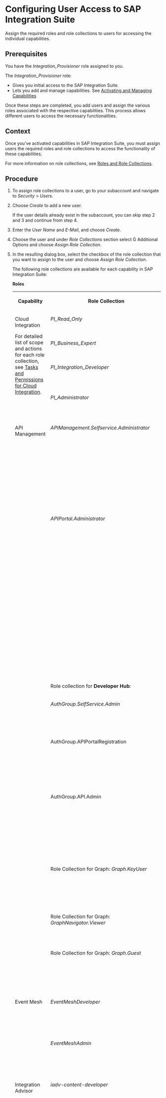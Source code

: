 <!-- loio2c6214a3228e4b4cba207f49fda92ed4 -->

<link rel="stylesheet" type="text/css" href="css/sap-icons.css"/>

# Configuring User Access to SAP Integration Suite

Assign the required roles and role collections to users for accessing the individual capabilities.



<a name="loio2c6214a3228e4b4cba207f49fda92ed4__prereq_xvk_bm5_3tb"/>

## Prerequisites

You have the *Integration\_Provisioner* role assigned to you.

The *Integration\_Provisioner* role:

-   Gives you initial access to the SAP Integration Suite.
-   Lets you add and manage capabilities. See [Activating and Managing Capabilities](activating-and-managing-capabilities-2ffb343.md)

Once these steps are completed, you add users and assign the various roles associated with the respective capabilities. This process allows different users to access the necessary functionalities.



## Context

Once you’ve activated capabilities in SAP Integration Suite, you must assign users the required roles and role collections to access the functionality of these capabilities.

For more information on role collections, see [Roles and Role Collections](https://help.sap.com/viewer/65de2977205c403bbc107264b8eccf4b/Cloud/en-US/14a877c6e2f14832999df500ffa6e05e.html).



## Procedure

1.  To assign role collections to a user, go to your subaccount and navigate to *Security* \> *Users*.

2.  Choose *Create* to add a new user.

    If the user details already exist in the subaccount, you can skip step 2 and 3 and continue from step 4.

3.  Enter the *User Name* and *E-Mail*, and choose *Create*.

4.  Choose the user and under *Role Collections* section select <span class="SAP-icons-V5"></span> Additional Options and choose *Assign Role Collection*.

5.  In the resulting dialog box, select the checkbox of the role collection that you want to assign to the user and choose *Assign Role Collection*.

    The following role collections are available for each capability in SAP Integration Suite:

    **Roles**


    <table>
    <tr>
    <th valign="top">

    Capability
    
    </th>
    <th valign="top">

    Role Collection
    
    </th>
    <th valign="top">

    Tasks
    
    </th>
    </tr>
    <tr>
    <td valign="top" rowspan="4">
    
    Cloud Integration

    For detailed list of scope and actions for each role collection, see [Tasks and Permissions for Cloud Integration](60-Security/tasks-and-permissions-for-cloud-integration-556d557.md).
    
    </td>
    <td valign="top">
    
    *PI\_Read\_Only*
    
    </td>
    <td valign="top">
    
    Refer to [Read-Only Persona](https://help.sap.com/docs/integration-suite/sap-integration-suite/cloud-integration-persona#loio4b4ba1c553474259b5be661f4ef0702c__read_suite) for the tasks.
    
    </td>
    </tr>
    <tr>
    <td valign="top">
    
    *PI\_Business\_Expert*
    
    </td>
    <td valign="top">
    
    Refer to [Business Expert Persona](https://help.sap.com/docs/integration-suite/sap-integration-suite/cloud-integration-persona#loio4b4ba1c553474259b5be661f4ef0702c__bus_suite) for the tasks.
    
    </td>
    </tr>
    <tr>
    <td valign="top">
    
    *PI\_Integration\_Developer*
    
    </td>
    <td valign="top">
    
    Refer to [Integration Developer Persona](https://help.sap.com/docs/integration-suite/sap-integration-suite/cloud-integration-persona#loio4b4ba1c553474259b5be661f4ef0702c__dev_suite) for the tasks.
    
    </td>
    </tr>
    <tr>
    <td valign="top">
    
    *PI\_Administrator*
    
    </td>
    <td valign="top">
    
    Refer to [Tenant Administrator Persona](https://help.sap.com/docs/integration-suite/sap-integration-suite/cloud-integration-persona#loio4b4ba1c553474259b5be661f4ef0702c__admin_suite) for the tasks.
    
    </td>
    </tr>
    <tr>
    <td valign="top" rowspan="9">
    
    API Management 
    
    </td>
    <td valign="top">
    
    *APIManagement.Selfservice.Administrator*
    
    </td>
    <td valign="top">
    
    -   Complete the onboarding process.
    -   Access the *API Settings* page. See [Setting Up API Management Capability](50-Development/setting-up-api-management-capability-f34e86c.md) 

    For end-to end instructions on how to set up and configure API Management, refer the tutorial [Set Up API Management from Integration Suite | Tutorials for SAP Developers](https://developers.sap.com/tutorials/api-mgmt-isuite-initial-setup.html).
    
    </td>
    </tr>
    <tr>
    <td valign="top">
    
    *APIPortal.Administrator* 
    
    </td>
    <td valign="top">
    
    > ### Caution:  
    > If you haven’t completed the onboarding process and have been assigned the APIPortal.Administrator role collection, the *Manage APIs* tile will not be displayed on the homepage, and you won't be able to work with APIs.

    -   Access the *Manage APIs* tile on the home page.
    -   Manage the API proxies by adding additional policies, and create products.

    For more information on relevant roles, see [User Roles in API Management](user-roles-in-api-management-7010b58.md).
    
    </td>
    </tr>
    <tr>
    <td valign="top" colspan="2">
    
    Role collection for **Developer Hub**:
    
    </td>
    </tr>
    <tr>
    <td valign="top">
    
    *AuthGroup.SelfService.Admin* 
    
    </td>
    <td valign="top">
    
    -   Onboard to Developer Hub.
    -   Gain access to Developer Hub. See [Setting Up API Management Capability](50-Development/setting-up-api-management-capability-f34e86c.md)


    
    </td>
    </tr>
    <tr>
    <td valign="top">
    
    AuthGroup.APIPortalRegistration
    
    </td>
    <td valign="top">
    
    Create a connection request between SAP Integration Suite API Management tenant and Developer Hub. It's also used to update the connection request credentials.
    
    </td>
    </tr>
    <tr>
    <td valign="top">
    
    AuthGroup.API.Admin
    
    </td>
    <td valign="top">
    
    Manage an application developer’s access to the portal by either accepting or rejecting an application developer’s request.

    For more information on relevant roles, see [User Roles and Responsibilities in Developer Hub](user-roles-and-responsibilities-in-developer-hub-54b4607.md).
    
    </td>
    </tr>
    <tr>
    <td valign="top">
    
    Role Collection for Graph: *Graph.KeyUser*
    
    </td>
    <td valign="top">
    
    -   Create business data graphs
    -   Activate business data graphs

    See [Define Users](https://help.sap.com/docs/integration-suite/sap-integration-suite/initial-setup-12ad448225ac47049982d9faab7978a3?version=CLOUD#3-define-users-for-graph).
    
    </td>
    </tr>
    <tr>
    <td valign="top">
    
    Role Collection for Graph: *GraphNavigator.Viewer*
    
    </td>
    <td valign="top">
    
    Use the Graph Navigator in SAP Developer Hub to inspect business data graphs. See [Define Users](https://help.sap.com/docs/integration-suite/sap-integration-suite/initial-setup-12ad448225ac47049982d9faab7978a3?version=CLOUD#3-define-users-for-graph).
    
    </td>
    </tr>
    <tr>
    <td valign="top">
    
    Role Collection for Graph: *Graph.Guest* 
    
    </td>
    <td valign="top">
    
    Assign the Graph\_Guest authorization role to one or more users so that they have read-only access to Graph and the Graph Configuration API. See [Define Users](https://help.sap.com/docs/integration-suite/sap-integration-suite/initial-setup-12ad448225ac47049982d9faab7978a3?version=CLOUD#3-define-users-for-graph).
    
    </td>
    </tr>
    <tr>
    <td valign="top" rowspan="2">
    
    Event Mesh
    
    </td>
    <td valign="top">
    
    *EventMeshDeveloper*
    
    </td>
    <td valign="top">
    
    -   Manage queues and topic subscriptions

    -   Monitor event mesh and queues



    
    </td>
    </tr>
    <tr>
    <td valign="top">
    
    *EventMeshAdmin*
    
    </td>
    <td valign="top">
    
    -   Do *EventMeshDeveloper* tasks.

    -   Manage event mesh lifecycle



    
    </td>
    </tr>
    <tr>
    <td valign="top" rowspan="3">
    
    Integration Advisor
    
    </td>
    <td valign="top">
    
    *iadv-content-developer*
    
    </td>
    <td valign="top">
    
    -   Discover the different Type systems enabled for the B2B standards
    -   Design your own custom type system
    -   Create Message Implementation Guidelines \(MIGs\) using the type systems
    -   Simulate and activate your MIGs
    -   Create interfaces and mappings from these MIGs using Mapping Guidelines \(MAGs\)
    -   Simulate and activate your MAGs
    -   Inject or export these data as Runtime Artifacts
    -   Export and import your MIGs and MAGs


    
    </td>
    </tr>
    <tr>
    <td valign="top">
    
    *iadv-content-administrator*
    
    </td>
    <td valign="top">
    
    -   iadv-content-developer tasks
    -   Unlock MIGs and MAGs locked by other users
    -   Disable Proposal service


    
    </td>
    </tr>
    <tr>
    <td valign="top">
    
    *iadv-content-read*
    
    </td>
    <td valign="top">
    
    -   Read-only access to view the following artefacts:

        -   Type system library

        -   MIGs
        -   MAGs
        -   Custom Type Systems

    -   Simulate MIGs and MAGs
    -   Export artefacts

    > ### Note:  
    > Users with this role can view and browse these objects, but cannot edit or modify them in any way.
    > 
    > This role does not include importing artefacts \(MIGs/MAGs\).


    
    </td>
    </tr>
    <tr>
    <td valign="top">
    
    Open Connectors
    
    </td>
    <td valign="top">
    
    *OpenConnectors\_User*

    To permit additional users access to Open Connectors, assign the `OpenConnectors_User` role collection to the new user.

    > ### Note:  
    > No action needed if the logged user already has the `Integration Provisioner` role collection.


    
    </td>
    <td valign="top">
    
    Add non-SAP cloud applications to your integration scenarios.

    > ### Note:  
    > Just adding the `OpenConnectors_User` role collection in the SAP BTP Trust Configuration cockpit isn't sufficient to access Open Connectors. The newly added user will have to be explicitly added as a **member** by the Open Connectors admin users.
    > 
    > See [Grant Users Access to Open Connectors, Capability Within SAP Integration Suite](https://blogs.sap.com/2024/01/08/grant-the-user-to-access-to-open-connectors-capability-of-integration-suite/) .


    
    </td>
    </tr>
    <tr>
    <td valign="top" rowspan="3">
    
    Trading Partner Management
    
    </td>
    <td valign="top">
    
    PI\_Business\_Expert
    
    </td>
    <td valign="top">
    
    -   Monitor your B2B interchanges and their payloads
    -   Monitor integration flows and the status of integration artifacts
    -   Read and inspect message payloads and attachments


    
    </td>
    </tr>
    <tr>
    <td valign="top">
    
    PI\_Integration\_Developer
    
    </td>
    <td valign="top">
    
    -   Create and maintain your company profile
    -   Create and maintain trading partner profiles
    -   Create and maintain agreement templates
    -   Create and maintain agreements using the templates
    -   Activate your trading partner agreements
    -   Export and import your agreements
    -   Update the MIG/MAG information for a group of agreements
    -   Activate/Deactivate a group of agreements.
    -   Discover integration flow packages
    -   Configure and deploy your generic integration flows
    -   Download artifacts


    
    </td>
    </tr>
    <tr>
    <td valign="top">
    
    *Role* : AuthGroup\_TenantPartnerDirectoryConfigurator
    
    </td>
    <td valign="top">
    
    This is a role that needs to be assigned to a role collection in order to

    -   Activate agreements and publish their content into the partner directory.
    -   Deactivate agreements.


    You need to create a new Role Collection and assign this role to it. To know more, see [Define a Role Collection](https://help.sap.com/docs/btp/sap-business-technology-platform/define-role-collection).
    
    </td>
    </tr>
    <tr>
    <td valign="top" rowspan="3">
    
    OData Provisioning

    Create a role collection and add the roles described here to that role collection before assigning it to the user who will work with this capability. See [Define a Role Collection](https://help.sap.com/docs/btp/sap-business-technology-platform/define-role-collection) 
    
    </td>
    <td valign="top">
    
    *ODPManage* 
    
    </td>
    <td valign="top">
    
    -   View and register OData services


    
    </td>
    </tr>
    <tr>
    <td valign="top">
    
    *APIFullAccess*
    
    </td>
    <td valign="top">
    
    -   Get runtime access to the registered OData services.


    
    </td>
    </tr>
    <tr>
    <td valign="top">
    
    *ODPAPIAccess*
    
    </td>
    <td valign="top">
    
    -   Access the service document.


    
    </td>
    </tr>
    <tr>
    <td valign="top" rowspan="5">
    
    Data Space Integration
    
    </td>
    <td valign="top">
    
    DataspaceReadOnly
    
    </td>
    <td valign="top">
    
    -   See the assets, policies, and contract definitions that were created.

    -   See the negotiated agreements.



    
    </td>
    </tr>
    <tr>
    <td valign="top">
    
    DataspaceConsumer
    
    </td>
    <td valign="top">
    
    -   Initiate contract negotiations.

    -   Initiate transfer of assets.

    -   Use the Data Management API to request data via Data Space Integration.

    -   Use the EDR Management API to request data via Data Space Integration.

    -   Read the negotiated agreements.



    
    </td>
    </tr>
    <tr>
    <td valign="top">
    
    DataspaceProvider
    
    </td>
    <td valign="top">
    
    -   Create assets, policies, and contract definitions.

    -   See the negotiated agreements.



    
    </td>
    </tr>
    <tr>
    <td valign="top">
    
    DataspaceTechnicalAdmin
    
    </td>
    <td valign="top">
    
    -   Onboard Data Space Integration to a data space.

    -   Assign company policies to use cases.



    
    </td>
    </tr>
    <tr>
    <td valign="top">
    
    DataspaceBusinessAdmin
    
    </td>
    <td valign="top">
    
    -   Create and edit company policies.

    -   Assign company policies to use cases.


    
    </td>
    </tr>
    <tr>
    <td valign="top" rowspan="5">
    
    Integration Assessment
    
    </td>
    <td valign="top">
    
    INTAS\_BusinessDomainExpert
    
    </td>
    <td valign="top">
    
    -   Create business solution requests for the business users and project managers.
    -   Create interface requests.


    
    </td>
    </tr>
    <tr>
    <td valign="top">
    
    INTAS\_IntegrationArchitect
    
    </td>
    <td valign="top">
    
    -   Fill out questionnaires.
    -   Determine application profile and application instance.


    
    </td>
    </tr>
    <tr>
    <td valign="top">
    
    INTAS\_EnterpriseArchitect
    
    </td>
    <td valign="top">
    
    -   Maintain the settings of a business solution request, namely integration domain, integration style, integration use case pattern, key characteristics, and questionnaire.
    -   Determine integration technologies, application profile, and application instance.
    -   Specify integration guidelines and best practices.


    
    </td>
    </tr>
    <tr>
    <td valign="top">
    
    INTAS\_Administrator
    
    </td>
    <td valign="top">
    
    -   Edit/Delete ISA-M data, Questionnaire, Applications, Technologies all sections, Business Solution Request.


    
    </td>
    </tr>
    <tr>
    <td valign="top">
    
    INTAS\_ViewOnly
    
    </td>
    <td valign="top">
    
    -   View ISA-M data, Questionnaire, Applications, Technologies, Business Solution Request, Interface Assessment.


    
    </td>
    </tr>
    <tr>
    <td valign="top" rowspan="2">
    
    Migration Assessment
    
    </td>
    <td valign="top">
    
    PIMAS\_Admin
    
    </td>
    <td valign="top">
    
    -   Read and maintain system data, rule data, and effort data.

    > ### Note:  
    > The role collection PIMAS\_Admin is superordinate to all other role collections available for Migration Assessment.


    
    </td>
    </tr>
    <tr>
    <td valign="top">
    
    PIMAS\_IntegrationAnalyst
    
    </td>
    <td valign="top">
    
    -   Read system data, rule data, and effort data.
    -   Read and maintain extraction data requests.
    -   Read and maintain scenario evaluation requests.
    -   Download scenario evaluation results.
    -   Read monitoring data.


    
    </td>
    </tr>
    </table>
    
    > ### Note:  
    > Clear your web browser cache and cookies before accessing to the application, by navigating to *Services* \> *Instances and Subscription* and then select the instance of the application.


